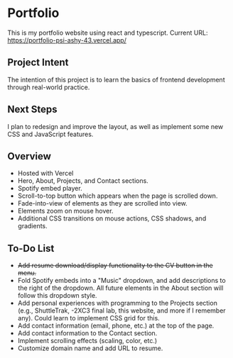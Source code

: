 # Portfolio

This is my portfolio website using react and typescript. Current URL: https://portfolio-psi-ashy-43.vercel.app/

## Project Intent

The intention of this project is to learn the basics of frontend development through real-world practice.

## Next Steps

I plan to redesign and improve the layout, as well as implement some new CSS and JavaScript features.

## Overview

- Hosted with Vercel
- Hero, About, Projects, and Contact sections.
- Spotify embed player.
- Scroll-to-top button which appears when the page is scrolled down.
- Fade-into-view of elements as they are scrolled into view.
- Elements zoom on mouse hover.
- Additional CSS transitions on mouse actions, CSS shadows, and gradients.

## To-Do List

- ~~Add resume download/display functionality to the CV button in the menu.~~
- Fold Spotify embeds into a "Music" dropdown, and add descriptions to the right of the dropdown. All future elements in the About section will follow this dropdown style.
- Add personal experiences with programming to the Projects section (e.g., ShuttleTrak, -2XC3 final lab, this website, and more if I remember any). Could learn to implement CSS grid for this.
- Add contact information (email, phone, etc.) at the top of the page.
- Add contact information to the Contact section.
- Implement scrolling effects (scaling, color, etc.)
- Customize domain name and add URL to resume.
